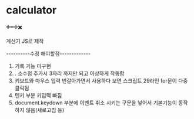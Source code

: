 # calculator
:heavy_plus_sign::heavy_minus_sign::heavy_division_sign::heavy_multiplication_x:

계산기 JS로 제작

----------수정 해야할점-------------  
1. 기록 기능 미구현
2. . 소수점 추가시 3자리 까지만 되고 이상하게 작동함
3. 키보드와 마우스 입력 번갈아가면서 사용하다 보면 스크립트 29라인 for문이 다중 클릭됨
4. 텐키 부분 키입력 빠짐
5. document.keydown 부분에 이벤트 취소 시키는 구문을 넣어서 기본기능이 동작하지 않음(새로고침 등)
